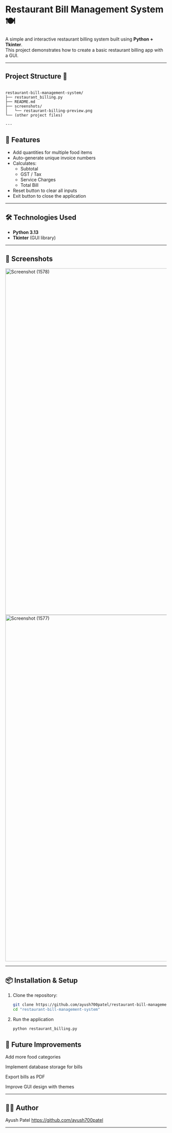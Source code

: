 # Restaurant Bill Management System 🍽️

A simple and interactive restaurant billing system built using **Python + Tkinter**.  
This project demonstrates how to create a basic restaurant billing app with a GUI.

---
## Project Structure 📂

```
 
restaurant-bill-management-system/
├── restaurant_billing.py
├── README.md
├── screenshots/
│   └── restaurant-billing-preview.png  
└── (other project files)

---
```

## 🚀 Features

* Add quantities for multiple food items
* Auto-generate unique invoice numbers
* Calculates:
  - Subtotal
  - GST / Tax
  - Service Charges
  - Total Bill
* Reset button to clear all inputs
* Exit button to close the application

---

## 🛠️ Technologies Used

* **Python 3.13**
* **Tkinter** (GUI library)

---

## 📸 Screenshots

<img width="1920" height="1080" alt="Screenshot (1578)" src="https://github.com/user-attachments/assets/0ec16997-bf7e-4a53-ab04-3ea4828faa7a" />
<img width="1920" height="1080" alt="Screenshot (1577)" src="https://github.com/user-attachments/assets/2a55353a-65ad-42ab-a439-3bc5abc31279" />


---

## 📦 Installation & Setup

1. Clone the repository:

   ```bash
   git clone https://github.com/ayush700patel/restaurant-bill-management-system.git
   cd "restaurant-bill-management-system"
2. Run the application

   ```bash
   python restaurant_billing.py

##  🔮 Future Improvements

Add more food categories

Implement database storage for bills

Export bills as PDF

Improve GUI design with themes

---

## 👨‍💻 Author

Ayush Patel
https://github.com/ayush700patel

---

